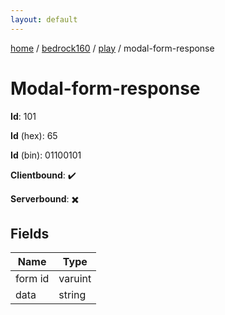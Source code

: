 ```yaml
---
layout: default
---
```


[home](/)  /  [bedrock160](/protocol/bedrock160)  /  [play](/protocol/bedrock160/play)  /  modal-form-response

# Modal-form-response

**Id**: 101

**Id** (hex): 65

**Id** (bin): 01100101

**Clientbound**: ✔️

**Serverbound**: ✖️

## Fields

Name | Type
---|---
form id | varuint
data | string

